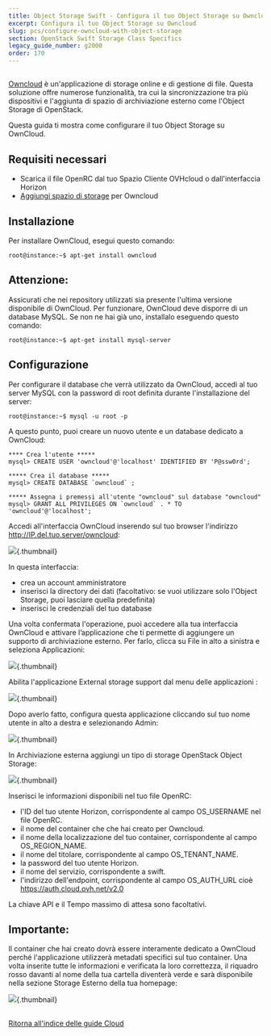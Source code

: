 ```yaml
---
title: Object Storage Swift - Configura il tuo Object Storage su Owncloud
excerpt: Configura il tuo Object Storage su Owncloud
slug: pcs/configure-owncloud-with-object-storage
section: OpenStack Swift Storage Class Specifics
legacy_guide_number: g2000
order: 170
---
```



##
[Owncloud](https://owncloud.org/) è un'applicazione di storage online e di gestione di file.
Questa soluzione offre numerose funzionalità, tra cui la sincronizzazione tra più dispositivi e l'aggiunta di spazio di archiviazione esterno come l'Object Storage di OpenStack.

Questa guida ti mostra come configurare il tuo Object Storage su OwnCloud.


## Requisiti necessari

- Scarica il file OpenRC dal tuo Spazio Cliente OVHcloud o dall'interfaccia Horizon
- [Aggiungi spazio di storage](https://docs.ovh.com/it/public-cloud/aggiungi_storage_al_tuo_cloud/) per Owncloud




## Installazione
Per installare OwnCloud, esegui questo comando:


```
root@instance:~$ apt-get install owncloud
```



## Attenzione:
Assicurati che nei repository utilizzati sia presente l'ultima versione disponibile di OwnCloud.
Per funzionare, OwnCloud deve disporre di un database MySQL. Se non ne hai già uno, installalo eseguendo questo comando:


```
root@instance:~$ apt-get install mysql-server
```




## Configurazione
Per configurare il database che verrà utilizzato da OwnCloud, accedi al tuo server MySQL con la password di root definita durante l'installazione del server:


```
root@instance:~$ mysql -u root -p
```


A questo punto, puoi creare un nuovo utente e un database dedicato a OwnCloud:


```
**** Crea l'utente *****
mysql> CREATE USER 'owncloud'@'localhost' IDENTIFIED BY 'P@ssw0rd';

***** Crea il database *****
mysql> CREATE DATABASE `owncloud` ;

***** Assegna i premessi all'utente "owncloud" sul database "owncloud"
mysql> GRANT ALL PRIVILEGES ON `owncloud` . * TO 'owncloud'@'localhost';
```


Accedi all'interfaccia OwnCloud inserendo sul tuo browser l'indirizzo http://IP.del.tuo.server/owncloud:

![](images/img_3325.jpg){.thumbnail}

In questa interfaccia:

- crea un account amministratore
- inserisci la directory dei dati (facoltativo: se vuoi utilizzare solo l'Object Storage, puoi lasciare quella predefinita)
- inserisci le credenziali del tuo database


Una volta confermata l'operazione, puoi accedere alla tua interfaccia OwnCloud e attivare l’applicazione che ti permette di aggiungere un supporto di archiviazione esterno.
Per farlo, clicca su File in alto a sinistra e seleziona Applicazioni:

![](images/img_3327.jpg){.thumbnail}

Abilita l'applicazione External storage support dal menu delle applicazioni :

![](images/img_3328.jpg){.thumbnail}

Dopo averlo fatto, configura questa applicazione cliccando sul tuo nome utente in alto a destra e selezionando Admin:

![](images/img_3326.jpg){.thumbnail}

In Archiviazione esterna aggiungi un tipo di storage OpenStack Object Storage:

![](images/img_3329.jpg){.thumbnail}

Inserisci le informazioni disponibili nel tuo file OpenRC:

- l'ID del tuo utente Horizon, corrispondente al campo OS_USERNAME nel file OpenRC.
- il nome del container che che hai creato per Owncloud.
- il nome della localizzazione del tuo container, corrispondente al campo OS_REGION_NAME.
- il nome del titolare, corrispondente al campo OS_TENANT_NAME.
- la password del tuo utente Horizon.
- il nome del servizio, corrispondente a swift.
- l'indirizzo dell'endpoint, corrispondente al campo OS_AUTH_URL cioè https://auth.cloud.ovh.net/v2.0


La chiave API e il Tempo massimo di attesa sono facoltativi.

## Importante:
Il container che hai creato dovrà essere interamente dedicato a OwnCloud perché l'applicazione utilizzerà metadati specifici sul tuo container.
Una volta inserite tutte le informazioni e verificata la loro correttezza, il riquadro rosso davanti al nome della tua cartella diventerà verde e sarà disponibile nella sezione Storage Esterno della tua homepage:

![](images/img_3330.jpg){.thumbnail}


##
[Ritorna all'indice delle guide Cloud]({legacy}1785)
